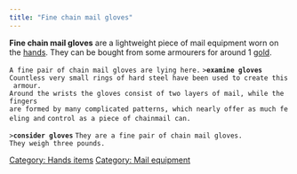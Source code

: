 ```yaml
---
title: "Fine chain mail gloves"
---
```


**Fine chain mail gloves** are a lightweight piece of mail equipment
worn on the [hands](hands "wikilink"). They can be bought from some
armourers for around 1 [gold](gold "wikilink").

`A fine pair of chain mail gloves are lying here.`
`>`**`examine gloves`**
`Countless very small rings of hard steel have been used to create this armour.`
`Around the wrists the gloves consist of two layers of mail, while the fingers`
`are formed by many complicated patterns, which nearly offer as much feeling and`
`control as a piece of chainmail can.`

`>`**`consider gloves`**
`They are a fine pair of chain mail gloves.`
`They weigh three pounds.`

[Category: Hands items](Category:_Hands_items "wikilink") [Category:
Mail equipment](Category:_Mail_equipment "wikilink")